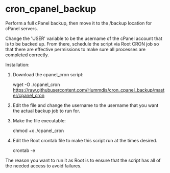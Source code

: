 # cron_cpanel_backup
Perform a full cPanel backup, then move it to the /backup location for cPanel servers.

Change the 'USER' variable to be the username of the cPanel account that is to be backed up.  From there, schedule the script via  Root CRON job so that there are effective permissions to make sure all processes are completed correctly.

Installation:

1. Download the cpanel_cron script:
    
    wget -O ./cpanel_cron https://raw.githubusercontent.com/Hummdis/cron_cpanel_backup/master/cpanel_cron
    
2. Edit the file and change the username to the username that you want the actual backup job to run for.
3. Make the file executable:
    
    chmod +x ./cpanel_cron
    
4. Edit the Root crontab file to make this script run at the times desired.
    
    crontab -e
    
The reason you want to run it as Root is to ensure that the script has all of the needed access to avoid failures.
